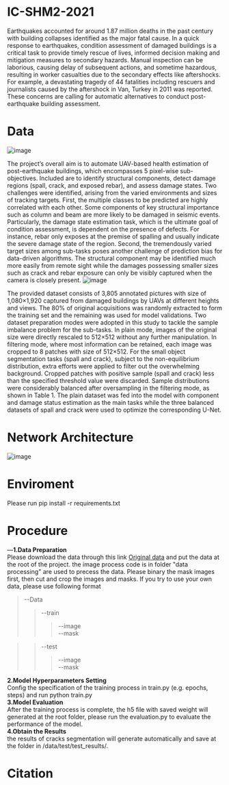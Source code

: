 # IC-SHM2-2021
Earthquakes accounted for around 1.87 million deaths in the past century with building collapses identified as the major fatal cause. In a quick response to earthquakes, condition assessment of damaged buildings is a critical task to provide timely rescue of lives, informed decision making and mitigation measures to secondary hazards. Manual inspection can be laborious, causing delay of subsequent actions, and sometime hazardous, resulting in worker casualties due to the secondary effects like aftershocks.  For example, a devastating tragedy of  44 fatalities including rescuers and journalists caused by the aftershock in Van, Turkey in 2011 was reported. These concerns are calling for automatic alternatives to conduct post-earthquake building assessment.
# Data
![image](https://user-images.githubusercontent.com/77284145/188786135-8473ce7d-7038-4338-8d62-6cdd367532e3.png)

The project’s overall aim is to automate UAV-based health estimation of post-earthquake buildings, which encompasses 5 pixel-wise sub-objectives. Included are to identify structural components, detect damage regions (spall, crack, and exposed rebar), and assess damage states. Two challenges were identified, arising from the varied environments and sizes of tracking targets. First, the multiple classes to be predicted are highly correlated with each other. Some components of key structural importance such as column and beam are more likely to be damaged in seismic events. Particularly, the damage state estimation task, which is the ultimate goal of condition assessment, is dependent on the presence of defects. For instance, rebar only exposes at the premise of spalling and usually indicate the severe damage state of the region.  Second, the tremendously varied target sizes among sub-tasks poses another challenge of prediction bias for data-driven algorithms. The structural component may be identified much more easily from remote sight while the damages possessing smaller sizes such as crack and rebar exposure can only be visibly captured when the camera is closely present. 
![image](https://user-images.githubusercontent.com/77284145/188786336-3bd09bf7-7f6d-4fd5-88b6-196a12cf1007.png)

The provided dataset consists of 3,805 annotated pictures with size of 1,080×1,920 captured from damaged buildings by UAVs at different heights and views. The 80% of original acquisitions was randomly extracted to form the training set and the remaining was used for model validations. Two dataset preparation modes were adopted in this study to tackle the sample imbalance problem for the sub-tasks. In plain mode, images of the original size were directly rescaled to 512×512 without any further manipulation. In filtering mode, where most information can be retained, each image was cropped to 8 patches with size of 512×512. For the small object segmentation tasks (spall and crack), subject to the non-equilibrium distribution, extra efforts were applied to filter out the overwhelming background. Cropped patches with positive sample (spall and crack) less than the specified threshold value were discarded. Sample distributions were considerably balanced after oversampling in the filtering mode, as shown in Table 1. The plain dataset was fed into the model with component and damage status estimation as the main tasks while the three balanced datasets of spall and crack were used to optimize the corresponding U-Net.  
# Network Architecture
![image](https://user-images.githubusercontent.com/77284145/188786021-5c2a0d59-2f1b-40ee-9229-035b3fbb5784.png)
# Enviroment
Please run pip install -r requirements.txt 
# Procedure
—__1.Data Preparation__  
Please download the data through this link [Original data](https://sail.cive.uh.edu/ic-shm2021/) and put the data at the root of the project.
the image process code is in folder "data processing" are used to precess the data. Please binary the mask images first, then cut and crop the images and masks.
If you try to use your own data, please use following format  
 >--Data  
 >> --train  
 >>> --image  
 >>> --mask  
 
 >> --test  
 >>> --image  
 >>> --mask  


__2.Model Hyperparameters Setting__  
Config the specification of the training process in train.py (e.g. epochs, steps) and run python train.py  
__3.Model Evaluation__    
After the training process is complete, the h5 file with saved weight will generated at the root folder, please run the evaluation.py to evaluate the performance of the model.  
__4.Obtain the Results__  
the results of cracks segmentation will generate automatically and save at the folder in /data/test/test_results/.  
# Citation
